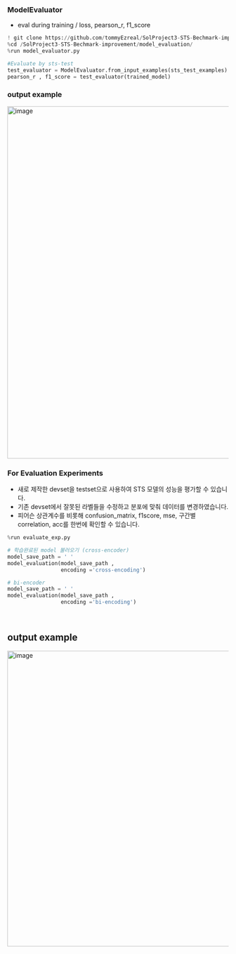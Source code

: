 ### ModelEvaluator
- eval during training / loss, pearson_r, f1_score 

```python
! git clone https://github.com/tommyEzreal/SolProject3-STS-Bechmark-improvement
%cd /SolProject3-STS-Bechmark-improvement/model_evaluation/
%run model_evaluator.py
```
```python
#Evaluate by sts-test
test_evaluator = ModelEvaluator.from_input_examples(sts_test_examples)
pearson_r , f1_score = test_evaluator(trained_model) 
```
### output example
<img width="803" alt="image" src="https://user-images.githubusercontent.com/100064247/226134635-549be079-9dba-4d59-ba4c-3639b7aec78d.png">







### For Evaluation Experiments
 
- 새로 제작한 devset을 testset으로 사용하여 STS 모델의 성능을 평가할 수 있습니다. 
- 기존 devset에서 잘못된 라벨들을 수정하고 분포에 맞춰 데이터를 변경하였습니다.
- 피어슨 상관계수를 비롯해 confusion_matrix, f1score, mse, 구간별 correlation, acc를 한번에 확인할 수 있습니다.
```python
%run evaluate_exp.py
```

```python
# 학습완료된 model 불러오기 (cross-encoder)
model_save_path = ' '
model_evaluation(model_save_path ,
                 encoding ='cross-encoding')

# bi-encoder
model_save_path = ' '
model_evaluation(model_save_path ,
                 encoding ='bi-encoding')
```
<br/>

## output example
<img width="674" alt="image" src="https://user-images.githubusercontent.com/100064247/209533964-e17a150f-556a-461c-ab3d-e6191b66240c.png">
